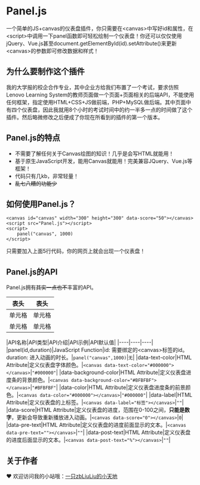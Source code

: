 # Panel.js
一个简单的JS+canvas的仪表盘插件，你只需要在&lt;canvas>中写好id和属性，在&lt;script>中调用一下panel函数即可轻松绘制一个仪表盘！你还可以仅仅使用jQuery、Vue.js甚至document.getElementById(id).setAttribute()来更新&lt;canvas>的参数即可修改数据和样式！

## 为什么要制作这个插件
我的大学报的校企合作专业，其中企业方给我们布置了一个考试，要求仿照Lenovo Learning System的教师页面做一个页面+页面相关的后端API，不能使用任何框架，指定使用HTML+CSS+JS做前端，PHP+MySQL做后端。其中页面中有四个仪表盘，因此我就用8个小时的考试时间中的约一半多一点的时间做了这个插件。然后略微修改之后便成了你现在所看到的插件的第一个版本。

## Panel.js的特点
- 不需要了解任何关于Canvas绘图的知识！几乎是会写HTML就能用！
- 基于原生JavaScript开发，能用Canvas就能用！完美兼容JQuery、Vue.js等框架！
- 代码只有几kb，非常轻量！
- ~~乱七八糟的功能少~~

## 如何使用Panel.js？
    <canvas id="canvas" width="300" height="300" data-score="50"></canvas>
    <script src="Panel.js"></script>
    <script>
    	panel("canvas", 1000)
    </script>

只需要加入上面5行代码，你的网页上就会出现一个仪表盘！

## Panel.js的API
Panel.js拥有~~其实一点也不~~丰富的API。

|  表头   | 表头  |
|  ----  | ----  |
| 单元格  | 单元格 |
| 单元格  | 单元格 |

|API名称|API类型|API介绍|API示例|API默认值|
|----|----|----|
|panel(id,duration)|JavaScript Function|id: 需要绑定的&lt;canvas>标签的id。<br/>duration: 进入动画的时长。|`panel("canvas",1000)`|`无`|
|data-text-color|HTML Attribute|定义仪表盘字体颜色。|`<canvas data-text-color="#000000"></canvas>`|`"#000000"`|
|data-background-color|HTML Attribute|定义仪表盘进度条的背景颜色。|`<canvas data-background-color="#BFBFBF"></canvas>`|`"#BFBFBF"`|
|data-color|HTML Attribute|定义仪表盘进度条的前景颜色。|`<canvas data-color="#000000"></canvas>`|`"#000000"`|
|data-label|HTML Attribute|定义仪表盘的上标签。|`<canvas data-label="标签"></canvas>`|`""`|
|data-score|HTML Attribute|定义仪表盘的进度，范围在0-100之间，**只能是数字**，更新会导致重新播放进入动画。|`<canvas data-score="0"></canvas>`|`0`|
|data-pre-text|HTML Attribute|定义仪表盘的进度前面显示的文本。|`<canvas data-pre-text=""></canvas>`|`""`|
|data-post-text|HTML Attribute|定义仪表盘的进度后面显示的文本。|`<canvas data-post-text="%"></canvas>`|`""`|

## 关于作者
❤ 欢迎访问我的小站哦：[一只zbLiuLiu的小天地](https://zbliuliu.top "一只zbLiuLiu的小天地")
